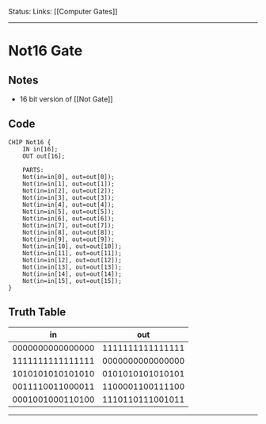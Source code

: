 Status:
Links: [[Computer Gates]]
___
# Not16 Gate
## Notes
- 16 bit version of [[Not Gate]]
## Code
```ass
CHIP Not16 {
    IN in[16];
    OUT out[16];

    PARTS:
    Not(in=in[0], out=out[0]);
	Not(in=in[1], out=out[1]);
	Not(in=in[2], out=out[2]);
	Not(in=in[3], out=out[3]);
	Not(in=in[4], out=out[4]);
	Not(in=in[5], out=out[5]);
	Not(in=in[6], out=out[6]);
	Not(in=in[7], out=out[7]);
	Not(in=in[8], out=out[8]);
	Not(in=in[9], out=out[9]);
	Not(in=in[10], out=out[10]);
	Not(in=in[11], out=out[11]);
	Not(in=in[12], out=out[12]);
	Not(in=in[13], out=out[13]);
	Not(in=in[14], out=out[14]);
	Not(in=in[15], out=out[15]);
}
```
## Truth Table
in | out
--|--
0000000000000000 | 1111111111111111
1111111111111111 | 0000000000000000
1010101010101010 | 0101010101010101
0011110011000011 | 1100001100111100
0001001000110100 | 1110110111001011
___